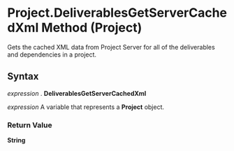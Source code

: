 
# Project.DeliverablesGetServerCachedXml Method (Project)

Gets the cached XML data from Project Server for all of the deliverables and dependencies in a project.


## Syntax

 _expression_ . **DeliverablesGetServerCachedXml**

 _expression_ A variable that represents a **Project** object.


### Return Value

 **String**

